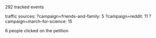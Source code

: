 292 tracked events

traffic sources:
    ?campaign=friends-and-family: 5
    ?campaign=reddit: 11
    ?campaign=march-for-science: 15

6 people clicked on the petition

